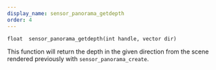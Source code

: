 ```yaml
---
display_name: sensor_panorama_getdepth
order: 4
---
```

`float  sensor_panorama_getdepth(int handle, vector dir)`

This function will return the depth in the given direction from the
scene rendered previously with `sensor_panorama_create`.

